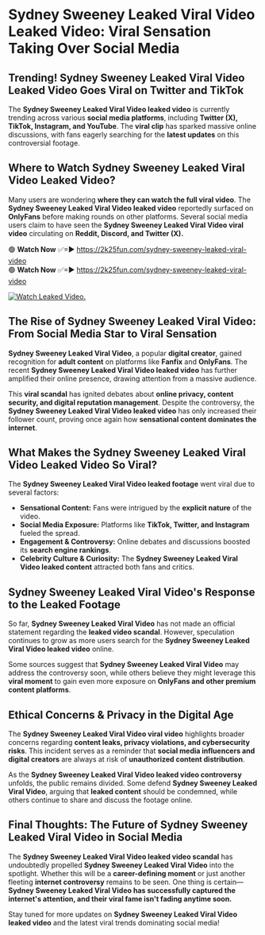 # Sydney Sweeney Leaked Viral Video Leaked Video: Viral Sensation Taking Over Social Media

## **Trending! Sydney Sweeney Leaked Viral Video Leaked Video Goes Viral on Twitter and TikTok**
The **Sydney Sweeney Leaked Viral Video leaked video** is currently trending across various **social media platforms**, including **Twitter (X), TikTok, Instagram, and YouTube**. The **viral clip** has sparked massive online discussions, with fans eagerly searching for the **latest updates** on this controversial footage.

## **Where to Watch Sydney Sweeney Leaked Viral Video Leaked Video?**
Many users are wondering **where they can watch the full viral video**. The **Sydney Sweeney Leaked Viral Video leaked video** reportedly surfaced on **OnlyFans** before making rounds on other platforms. Several social media users claim to have seen the **Sydney Sweeney Leaked Viral Video viral video** circulating on **Reddit, Discord, and Twitter (X).**

🟢 **Watch Now** ✅=► https://2k25fun.com/sydney-sweeney-leaked-viral-video  
🟢 **Watch Now** ✅=► https://2k25fun.com/sydney-sweeney-leaked-viral-video  

[![Watch Leaked Video.](https://miro.medium.com/v2/resize:fit:828/format:webp/1*cilzJN44JGOrTw9NJCrNHA.gif "Watch Leaked Video")](https://2k25fun.com/sydney-sweeney-leaked-viral-video)

## **The Rise of Sydney Sweeney Leaked Viral Video: From Social Media Star to Viral Sensation**
**Sydney Sweeney Leaked Viral Video**, a popular **digital creator**, gained recognition for **adult content** on platforms like **Fanfix** and **OnlyFans**. The recent **Sydney Sweeney Leaked Viral Video leaked video** has further amplified their online presence, drawing attention from a massive audience.

This **viral scandal** has ignited debates about **online privacy, content security, and digital reputation management**. Despite the controversy, the **Sydney Sweeney Leaked Viral Video leaked video** has only increased their follower count, proving once again how **sensational content dominates the internet**.

## **What Makes the Sydney Sweeney Leaked Viral Video Leaked Video So Viral?**
The **Sydney Sweeney Leaked Viral Video leaked footage** went viral due to several factors:
- **Sensational Content:** Fans were intrigued by the **explicit nature** of the video.
- **Social Media Exposure:** Platforms like **TikTok, Twitter, and Instagram** fueled the spread.
- **Engagement & Controversy:** Online debates and discussions boosted its **search engine rankings**.
- **Celebrity Culture & Curiosity:** The **Sydney Sweeney Leaked Viral Video leaked content** attracted both fans and critics.

## **Sydney Sweeney Leaked Viral Video's Response to the Leaked Footage**
So far, **Sydney Sweeney Leaked Viral Video** has not made an official statement regarding the **leaked video scandal**. However, speculation continues to grow as more users search for the **Sydney Sweeney Leaked Viral Video leaked video** online.

Some sources suggest that **Sydney Sweeney Leaked Viral Video** may address the controversy soon, while others believe they might leverage this **viral moment** to gain even more exposure on **OnlyFans and other premium content platforms**.

## **Ethical Concerns & Privacy in the Digital Age**
The **Sydney Sweeney Leaked Viral Video viral video** highlights broader concerns regarding **content leaks, privacy violations, and cybersecurity risks**. This incident serves as a reminder that **social media influencers and digital creators** are always at risk of **unauthorized content distribution**.

As the **Sydney Sweeney Leaked Viral Video leaked video controversy** unfolds, the public remains divided. Some defend **Sydney Sweeney Leaked Viral Video**, arguing that **leaked content** should be condemned, while others continue to share and discuss the footage online.

## **Final Thoughts: The Future of Sydney Sweeney Leaked Viral Video in Social Media**
The **Sydney Sweeney Leaked Viral Video leaked video scandal** has undoubtedly propelled **Sydney Sweeney Leaked Viral Video** into the spotlight. Whether this will be a **career-defining moment** or just another fleeting **internet controversy** remains to be seen. One thing is certain—**Sydney Sweeney Leaked Viral Video has successfully captured the internet's attention, and their viral fame isn't fading anytime soon.**

Stay tuned for more updates on **Sydney Sweeney Leaked Viral Video leaked video** and the latest viral trends dominating social media!